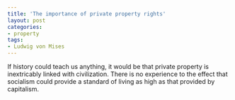```yaml
---
title: 'The importance of private property rights'
layout: post
categories:
- property
tags:
- Ludwig von Mises
---
```


If history could teach us anything, it would be that private property is inextricably linked with civilization. There is no experience to the effect that socialism could provide a standard of living as high as that provided by capitalism.